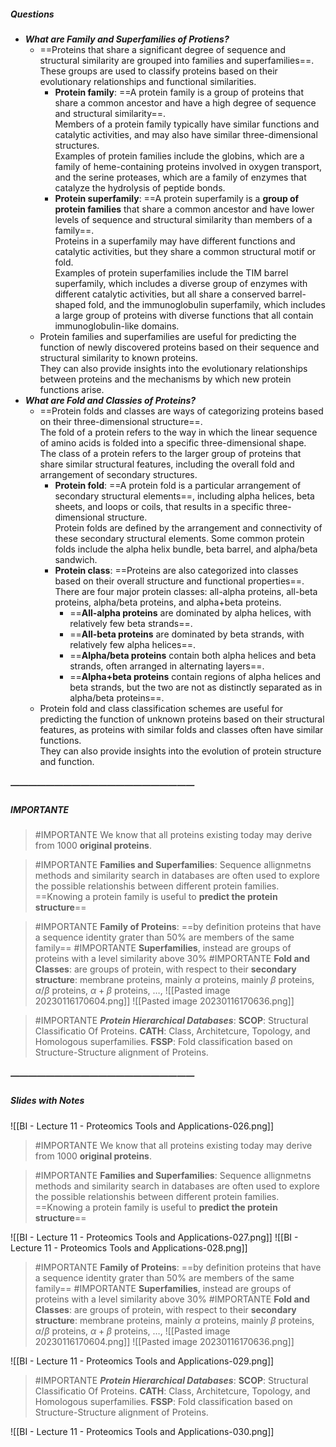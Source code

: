 ##### Questions
- ***What are Family and Superfamilies of Protiens?***
	- ==Proteins that share a significant degree of sequence and structural similarity are grouped into families and superfamilies==. <br>These groups are used to classify proteins based on their evolutionary relationships and functional similarities.
		- **Protein family**: ==A protein family is a group of proteins that share a common ancestor and have a high degree of sequence and structural similarity==. <br>Members of a protein family typically have similar functions and catalytic activities, and may also have similar three-dimensional structures. <br>Examples of protein families include the globins, which are a family of heme-containing proteins involved in oxygen transport, and the serine proteases, which are a family of enzymes that catalyze the hydrolysis of peptide bonds.
		- **Protein superfamily**: ==A protein superfamily is a **group of protein families** that share a common ancestor and have lower levels of sequence and structural similarity than members of a family==. <br>Proteins in a superfamily may have different functions and catalytic activities, but they share a common structural motif or fold. <br>Examples of protein superfamilies include the TIM barrel superfamily, which includes a diverse group of enzymes with different catalytic activities, but all share a conserved barrel-shaped fold, and the immunoglobulin superfamily, which includes a large group of proteins with diverse functions that all contain immunoglobulin-like domains.
	- Protein families and superfamilies are useful for predicting the function of newly discovered proteins based on their sequence and structural similarity to known proteins. <br>They can also provide insights into the evolutionary relationships between proteins and the mechanisms by which new protein functions arise.
- ***What are Fold and Classies of Proteins?***
	- ==Protein folds and classes are ways of categorizing proteins based on their three-dimensional structure==. <br>The fold of a protein refers to the way in which the linear sequence of amino acids is folded into a specific three-dimensional shape. <br>The class of a protein refers to the larger group of proteins that share similar structural features, including the overall fold and arrangement of secondary structures.
		- **Protein fold**: ==A protein fold is a particular arrangement of secondary structural elements==, including alpha helices, beta sheets, and loops or coils, that results in a specific three-dimensional structure. <br>Protein folds are defined by the arrangement and connectivity of these secondary structural elements. Some common protein folds include the alpha helix bundle, beta barrel, and alpha/beta sandwich.
		- **Protein class**: ==Proteins are also categorized into classes based on their overall structure and functional properties==. <br>There are four major protein classes: all-alpha proteins, all-beta proteins, alpha/beta proteins, and alpha+beta proteins.
			- ==**All-alpha proteins** are dominated by alpha helices, with relatively few beta strands==.
			- ==**All-beta proteins** are dominated by beta strands, with relatively few alpha helices==.
			- ==**Alpha/beta proteins** contain both alpha helices and beta strands, often arranged in alternating layers==.
			- ==**Alpha+beta proteins** contain regions of alpha helices and beta strands, but the two are not as distinctly separated as in alpha/beta proteins==.
	- Protein fold and class classification schemes are useful for predicting the function of unknown proteins based on their structural features, as proteins with similar folds and classes often have similar functions. <br>They can also provide insights into the evolution of protein structure and function.
##### —————————————————————
##### IMPORTANTE

> #IMPORTANTE We know that all proteins existing today may derive from $1000$ **original proteins**.

> #IMPORTANTE **Families and Superfamilies**:
> Sequence allignmetns methods and similarity search in databases are often used to explore the possible relationshis between different protein families.
> ==Knowing a protein family is useful to **predict the protein structure**== 


> #IMPORTANTE **Family of Proteins**: ==by definition proteins that have a sequence identity grater than $50\%$ are members of the same family==
> #IMPORTANTE **Superfamilies**, instead are groups of proteins with a level similarity above $30\%$
> #IMPORTANTE **Fold and Classes**: are groups of protein, with respect to their **secondary structure**: membrane proteins, mainly $\alpha$ proteins, mainly $\beta$ proteins, $\alpha/\beta$ proteins, $\alpha + \beta$ proteins, $\ldots$,
> ![[Pasted image 20230116170604.png]] ![[Pasted image 20230116170636.png]]

> #IMPORTANTE ***Protein Hierarchical Databases***:
> **SCOP**: Structural Classificatio Of Proteins.
> **CATH**: Class, Architetcure, Topology, and Homologous superfamilies.
> **FSSP**: Fold classification based on Structure-Structure alignment of Proteins.

##### —————————————————————
##### Slides with Notes
![[BI - Lecture 11 - Proteomics Tools and Applications-026.png]]

> #IMPORTANTE We know that all proteins existing today may derive from $1000$ **original proteins**.

> #IMPORTANTE **Families and Superfamilies**:
> Sequence allignmetns methods and similarity search in databases are often used to explore the possible relationshis between different protein families.
> ==Knowing a protein family is useful to **predict the protein structure**== 

![[BI - Lecture 11 - Proteomics Tools and Applications-027.png]] ![[BI - Lecture 11 - Proteomics Tools and Applications-028.png]] 

> #IMPORTANTE **Family of Proteins**: ==by definition proteins that have a sequence identity grater than $50\%$ are members of the same family==
> #IMPORTANTE **Superfamilies**, instead are groups of proteins with a level similarity above $30\%$
> #IMPORTANTE **Fold and Classes**: are groups of protein, with respect to their **secondary structure**: membrane proteins, mainly $\alpha$ proteins, mainly $\beta$ proteins, $\alpha/\beta$ proteins, $\alpha + \beta$ proteins, $\ldots$,
> ![[Pasted image 20230116170604.png]] ![[Pasted image 20230116170636.png]]


![[BI - Lecture 11 - Proteomics Tools and Applications-029.png]]

> #IMPORTANTE ***Protein Hierarchical Databases***:
> **SCOP**: Structural Classificatio Of Proteins.
> **CATH**: Class, Architetcure, Topology, and Homologous superfamilies.
> **FSSP**: Fold classification based on Structure-Structure alignment of Proteins. 

![[BI - Lecture 11 - Proteomics Tools and Applications-030.png]]
